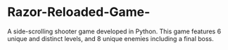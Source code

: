 # Razor-Reloaded-Game-
A side-scrolling shooter game developed in Python. This game features 6 unique and distinct levels, and 8 unique enemies including a final boss. 
